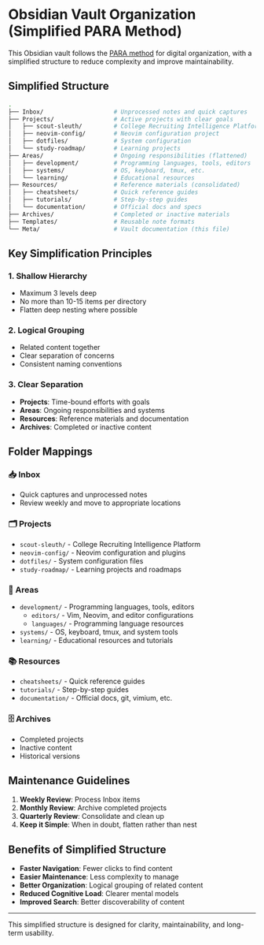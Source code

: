 # Obsidian Vault Organization (Simplified PARA Method)

This Obsidian vault follows the [PARA method](https://fortelabs.com/blog/para/) for digital organization, with a simplified structure to reduce complexity and improve maintainability.

## Simplified Structure

```bash
.
├── Inbox/                    # Unprocessed notes and quick captures
├── Projects/                 # Active projects with clear goals
│   ├── scout-sleuth/         # College Recruiting Intelligence Platform
│   ├── neovim-config/        # Neovim configuration project
│   ├── dotfiles/             # System configuration
│   └── study-roadmap/        # Learning projects
├── Areas/                    # Ongoing responsibilities (flattened)
│   ├── development/          # Programming languages, tools, editors
│   ├── systems/              # OS, keyboard, tmux, etc.
│   └── learning/             # Educational resources
├── Resources/                # Reference materials (consolidated)
│   ├── cheatsheets/          # Quick reference guides
│   ├── tutorials/            # Step-by-step guides
│   └── documentation/        # Official docs and specs
├── Archives/                 # Completed or inactive materials
├── Templates/                # Reusable note formats
└── Meta/                     # Vault documentation (this file)
```

## Key Simplification Principles

### 1. **Shallow Hierarchy**
- Maximum 3 levels deep
- No more than 10-15 items per directory
- Flatten deep nesting where possible

### 2. **Logical Grouping**
- Related content together
- Clear separation of concerns
- Consistent naming conventions

### 3. **Clear Separation**
- **Projects**: Time-bound efforts with goals
- **Areas**: Ongoing responsibilities and systems
- **Resources**: Reference materials and documentation
- **Archives**: Completed or inactive content

## Folder Mappings

### 📥 Inbox
- Quick captures and unprocessed notes
- Review weekly and move to appropriate locations

### 🗂 Projects
- `scout-sleuth/` - College Recruiting Intelligence Platform
- `neovim-config/` - Neovim configuration and plugins
- `dotfiles/` - System configuration files
- `study-roadmap/` - Learning projects and roadmaps

### 🧭 Areas
- `development/` - Programming languages, tools, editors
  - `editors/` - Vim, Neovim, and editor configurations
  - `languages/` - Programming language resources
- `systems/` - OS, keyboard, tmux, and system tools
- `learning/` - Educational resources and tutorials

### 📚 Resources
- `cheatsheets/` - Quick reference guides
- `tutorials/` - Step-by-step guides
- `documentation/` - Official docs, git, vimium, etc.

### 🗄 Archives
- Completed projects
- Inactive content
- Historical versions

## Maintenance Guidelines

1. **Weekly Review**: Process Inbox items
2. **Monthly Review**: Archive completed projects
3. **Quarterly Review**: Consolidate and clean up
4. **Keep it Simple**: When in doubt, flatten rather than nest

## Benefits of Simplified Structure

- **Faster Navigation**: Fewer clicks to find content
- **Easier Maintenance**: Less complexity to manage
- **Better Organization**: Logical grouping of related content
- **Reduced Cognitive Load**: Clearer mental models
- **Improved Search**: Better discoverability of content

---

This simplified structure is designed for clarity, maintainability, and long-term usability.